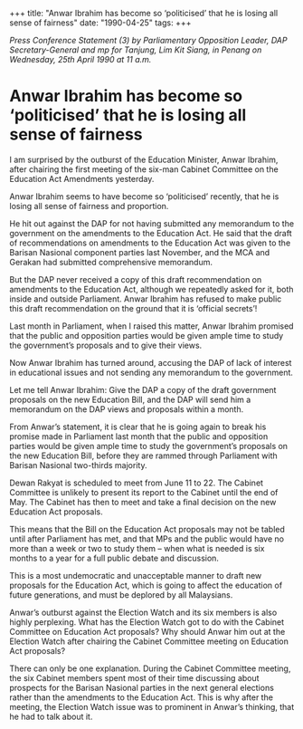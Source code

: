 +++ 
title: "Anwar Ibrahim has become so ‘politicised’ that he is losing all sense of fairness"
date: "1990-04-25"
tags:
+++

_Press Conference Statement (3) by Parliamentary Opposition Leader, DAP Secretary-General and mp for Tanjung, Lim Kit Siang, in Penang on Wednesday, 25th April 1990 at 11 a.m._

# Anwar Ibrahim has become so ‘politicised’ that he is losing all sense of fairness

I am surprised by the outburst of the Education Minister, Anwar Ibrahim, after chairing the first meeting of the six-man Cabinet Committee on the Education Act Amendments yesterday.</u>

Anwar Ibrahim seems to have become so ‘politicised’ recently, that he is losing all sense of fairness and proportion.

He hit out against the DAP for not having submitted any memorandum to the government on the amendments to the Education Act. He said that the draft of recommendations on amendments to the Education Act was given to the Barisan Nasional component parties last November, and the MCA and Gerakan had submitted comprehensive memorandum.

But the DAP never received a copy of this draft recommendation on amendments to the Education Act, although we repeatedly asked for it, both inside and outside Parliament. Anwar Ibrahim has refused to make public this draft recommendation on the ground that it is ‘official secrets’!

Last month in Parliament, when I raised this matter, Anwar Ibrahim promised that the public and opposition parties would be given ample time to study the government’s proposals and to give their views.

Now Anwar Ibrahim has turned around, accusing the DAP of lack of interest in educational issues and not sending any memorandum to the government.

Let me tell Anwar Ibrahim: Give the DAP a copy of the draft government proposals on the new Education Bill, and the DAP will send him a memorandum on the DAP views and proposals within a month.

From Anwar’s statement, it is clear that he is going again to break his promise made in Parliament last month that the public and opposition parties would be given ample time to study the government’s proposals on the new Education Bill, before they are rammed through Parliament with Barisan Nasional two-thirds majority.

Dewan Rakyat is scheduled to meet from June 11 to 22. The Cabinet Committee is unlikely to present its report to the Cabinet until the end of May. The Cabinet has then to meet and take a final decision on the new Education Act proposals.

This means that the Bill on the Education Act proposals may not be tabled until after Parliament has met, and that MPs and the public would have no more than a week or two to study them – when what is needed is six months to a year for a full public debate and discussion.

This is a most undemocratic and unacceptable manner to draft new proposals for the Education Act, which is going to affect the education of future generations, and must be deplored by all Malaysians.

Anwar’s outburst against the Election Watch and its six members is also highly perplexing. What has the Election Watch got to do with the Cabinet Committee on Education Act proposals? Why should Anwar him out at the Election Watch after chairing the Cabinet Committee meeting on Education Act proposals?

There can only be one explanation. During the Cabinet Committee meeting, the six Cabinet members spent most of their time discussing about prospects for the Barisan Nasional parties in the next general elections rather than the amendments to the Education Act. This is why after the meeting, the Election Watch issue was to prominent in Anwar’s thinking, that he had to talk about it. 
 
